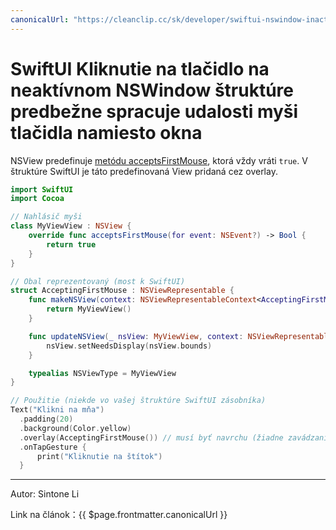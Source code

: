 ```yaml
---
canonicalUrl: "https://cleanclip.cc/sk/developer/swiftui-nswindow-inactive-firstmouse/"
---
```

# SwiftUI Kliknutie na tlačidlo na neaktívnom NSWindow štruktúre predbežne spracuje udalosti myši tlačidla namiesto okna

NSView predefinuje [metódu acceptsFirstMouse](https://developer.apple.com/documentation/appkit/nsview/1483410-acceptsfirstmouse), ktorá vždy vráti `true`.
V štruktúre SwiftUI je táto predefinovaná View pridaná cez overlay.

```swift
import SwiftUI
import Cocoa

// Nahlásič myši
class MyViewView : NSView {
    override func acceptsFirstMouse(for event: NSEvent?) -> Bool {
        return true
    }
}

// Obal reprezentovaný (most k SwiftUI)
struct AcceptingFirstMouse : NSViewRepresentable {
    func makeNSView(context: NSViewRepresentableContext<AcceptingFirstMouse>) -> MyViewView {
        return MyViewView()
    }

    func updateNSView(_ nsView: MyViewView, context: NSViewRepresentableContext<AcceptingFirstMouse>) {
        nsView.setNeedsDisplay(nsView.bounds)
    }

    typealias NSViewType = MyViewView
}

// Použitie (niekde vo vašej štruktúre SwiftUI zásobníka)
Text("Klikni na mňa")
  .padding(20)
  .background(Color.yellow)
  .overlay(AcceptingFirstMouse()) // musí byť navrchu (žiadne zavádzanie, je transparentné)
  .onTapGesture {
      print("Kliknutie na štítok")
  }
```


---

Autor: Sintone Li

Link na článok：{{ $page.frontmatter.canonicalUrl }}
